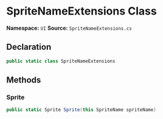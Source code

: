 # SpriteNameExtensions Class

**Namespace:** `UI`
**Source:** `SpriteNameExtensions.cs`

## Declaration

```csharp
public static class SpriteNameExtensions
```

## Methods

### Sprite

```csharp
public static Sprite Sprite(this SpriteName spriteName)
```

